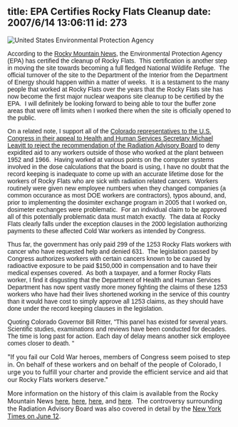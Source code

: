 title: EPA Certifies Rocky Flats Cleanup
date: 2007/6/14 13:06:11
id: 273
---
![United States Environmental Protection Agency](/journal_images/epafiles_aara_logo_epaseal.gif)

<font face="Arial">According to the [Rocky Mountain News](http://www.rockymountainnews.com/drmn/local/article/0,1299,DRMN_15_5585176,00.html), the Environmental Protection Agency (EPA) has certified the cleanup of Rocky Flats.  This certification is another step in moving the site towards becoming a full fledged National Wildlife Refuge.  The official turnover of the site to the Department of the Interior from the Department of Energy should happen within a matter of weeks.  It is a testament to the many people that worked at Rocky Flats over the years that the Rocky Flats site has now become the first major nuclear weapons site cleanup to be certified by the EPA.  I will definitely be looking forward to being able to tour the buffer zone areas that were off limits when I worked there when the site is officially opened to the public.</font>

<font face="Arial">On a related note, I support all of the [Colorado representatives to the U.S. Congress in their appeal to Health and Human Services Secretary Michael Leavitt to reject the recommendation of the Radiation Advisory Board](http://www.rockymountainnews.com/drmn/local/article/0,1299,DRMN_15_5585200,00.html) to deny expidited aid to any workers outside of those who worked at the plant between 1952 and 1966.  Having worked at various points on the computer systems involved in the dose calculations that the board is using, I have no doubt that the record keeping is inadequate to come up with an accurate lifetime dose for the workers of Rocky Flats who are sick with radiation related cancers.  Workers routinely were given new employee numbers when they changed companies (a common occurance as most DOE workers are contractors), typos abound, and, prior to implementing the dosimiter exchange program in 2005 that I worked on, dosimeter exchanges were problematic.  For an individual claim to be approved all of this potentially problematic data must match exactly.  The data at Rocky Flats clearly falls under the exception clauses in the 2000 legislation authorizing payments to these affected Cold War workers as intended by Congress. </font>

<font face="Arial">Thus far, the government has only paid 299 of the 1253 Rocky Flats workers with cancer who have requested help and denied 631.  The legislation passed by Congress authorizes workers with certain cancers known to be caused by radioactive exposure to be paid $150,000 in compensation and to have their medical expenses covered.  As both a taxpayer, and a former Rocky Flats worker, I find it disgusting that the Department of Health and Human Services Department has now spent vastly more money fighting the claims of these 1253 workers who have had their lives shortened working in the service of this country than it would have cost to simply approve all 1253 claims, as they should have done under the record keeping clauses in the legislation. </font>

<font face="Arial">Quoting Colorado Governor Bill Ritter, "This panel has existed for several years.  Scientific studies, examinations and reviews have been conducted for decades. The time is long past for action. Each day of delay means another sick employee comes closer to death. "</font>

"If you fail our Cold War heroes, members of Congress seem poised to step in. On behalf of these workers and on behalf of the people of Colorado, I urge you to fulfill your charter and provide the efficient service and aid that our Rocky Flats workers deserve."

More information on the history of this claim is available from the Rocky Mountain News [here](http://www.rockymountainnews.com/drmn/local/article/0,1299,DRMN_15_5585200,00.html), [here](http://www.rockymountainnews.com/drmn/local/article/0,1299,DRMN_15_5582222,00.html), [here](http://www.rockymountainnews.com/drmn/local/article/0,1299,DRMN_15_5578433,00.html), and [here](http://www.rockymountainnews.com/drmn/local/article/0,1299,DRMN_15_5583644,00.html).  The controversy surrounding the Radiation Advisory Board was also covered in detail by the [New York Times on June 12](http://www.nytimes.com/2007/06/13/washington/13rockyflats.html?ex=1339387200&en=9cb8f44a177f03e4&ei=5088&partner=rssnyt&emc=rss).